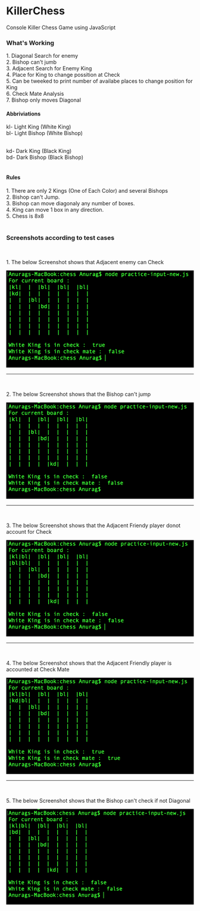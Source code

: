 # KillerChess
Console Killer Chess Game using JavaScript

<h3>What's Working</h3>
1. Diagonal Search for enemy<br>
2. Bishop can't jumb<br>
3. Adjacent Search for Enemy King<br>
4. Place for King to change possition at Check<br>
5. Can be tweeked to print number of availabe places to change position for King<br>
6. Check Mate Analysis<br>
7. Bishop only moves Diagonal<br>

<h4>Abbriviations</h4>
kl- Light King (White King)<br>
bl- Light Bishop (White Bishop)<br><br>

kd- Dark King (Black King)<br>
bd- Dark Bishop (Black Bishop)<br><br>

<h4>Rules</h4>
1. There are only 2 Kings (One of Each Color) and several Bishops<br>
2. Bishop can't Jump.<br>
3. Bishop can move diagonaly any number of boxes.<br>
4. King can move 1 box in any direction.<br>
5. Chess is 8x8<br><br>

<h3>Screenshots according to test cases</h3>
<br>
<p>1. The below Screenshot shows that Adjacent enemy can Check</p>

<img src='https://raw.githubusercontent.com/theanuraganand/KillerChess/master/Screenshots/Screen%20Shot%202018-05-23%20at%2010.55.29%20PM.png'>
<br>
<hr>
<br>
<p>2. The below Screenshot shows that the Bishop can't jump</p>

<img src='https://raw.githubusercontent.com/theanuraganand/KillerChess/master/Screenshots/Screen%20Shot%202018-05-23%20at%2010.56.32%20PM.png'>
<br>
<hr>
<br>
<p>3. The below Screenshot shows that the Adjacent Friendy player donot account for Check</p>

<img src='https://raw.githubusercontent.com/theanuraganand/KillerChess/master/Screenshots/Screen%20Shot%202018-05-23%20at%2011.01.10%20PM.png'>
<br>
<hr>
<br>
<p>4. The below Screenshot shows that the Adjacent Friendly player is accounted at Check Mate</p>

<img src='https://raw.githubusercontent.com/theanuraganand/KillerChess/master/Screenshots/Screen%20Shot%202018-05-23%20at%2011.02.01%20PM.png'>
<br>
<hr>
<br>
<p>5. The below Screenshot shows that the Bishop can't check if not Diagonal</p>

<img src='https://raw.githubusercontent.com/theanuraganand/KillerChess/master/Screenshots/Screen%20Shot%202018-05-23%20at%2011.03.08%20PM.png'>
<br>


